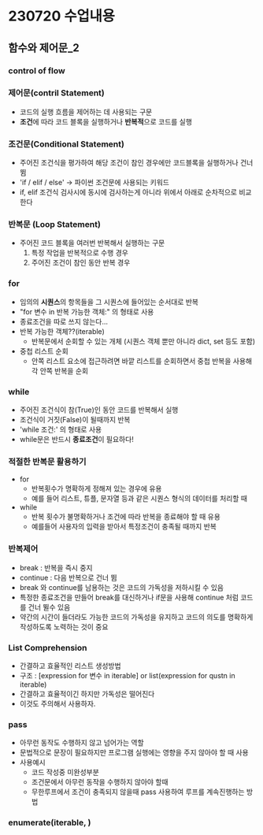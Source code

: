 # 230720 수업내용

## 함수와 제어문_2

### control of flow

### 제어문(contril Statement)
- 코드의 실행 흐름을 제어하는 데 사용되는 구문
- **조건**에 따라 코드 블록을 실행하거나 **반복적**으로 코드를 실행

### 조건문(Conditional Statement)
- 주어진 조건식을 평가하여 해당 조건이 참인 경우에만 코드블록을 실행하거나 건너뜀
- 'if / elif / else' -> 파이썬 조건문에 사용되는 키워드
- if, elif 조건식 검사시에 동시에 검사하는게 아니라 위에서 아래로 순차적으로 비교한다

### 반복문 (Loop Statement)
- 주어진 코드 블록을 여러번 반복해서 실행하는 구문
    1. 특정 작업을 반복적으로 수행 경우
    2. 주어진 조건이 참인 동안 반복 경우

### for
- 임의의 **시퀀스**의 항목들을 그 시퀀스에 들어있는 순서대로 반복
- "for 변수 in 반복 가능한 객체:" 의 형태로 사용
- 종료조건을 따로 쓰지 않는다...
- 반복 가능한 객체??(iterable)
  - 반복문에서 순회할 수 있는 개체 (시퀀스 객체 뿐만 아니라 dict, set 등도 포함)
- 중첩 리스트 순회
  - 안쪽 리스트 요소에 접근하려면 바깥 리스트를 순회하면서 중첩 반복을 사용해 각 안쪽 반복을 순회

### while
- 주어진 조건식이 참(True)인 동안 코드를 반복해서 실행
- 조건식이 거짓(False)이 될때까지 반복
- 'while 조건:' 의 형태로 사용
- while문은 반드시 **종료조건**이 필요하다!

### 적절한 반복문 활용하기
- for
  - 반복횟수가 명확하게 정해져 있는 경우에 유용
  - 예를 들어 리스트, 튜플, 문자열 등과 같은 시퀀스 형식의 데이터를 처리할 때
- while
  - 반복 횟수가 불명확하거나 조건에 따라 반복을 종료해야 할 때 유용
  - 예를들어 사용자의 입력을 받아서 특정조건이 충족될 때까지 반복

### 반복제어
- break : 반복을 즉시 중지
- continue : 다음 반복으로 건너 뜀
- break 와 continue를 남용하는 것은 코드의 가독성을 저하시킬 수 있음
- 특정한 종료조건을 만들어 break를 대신하거나 if문을 사용해 continue 처럼 코드를 건너 뛸수 있음
- 약간의 시간이 들더라도 가능한 코드의 가독성을 유지하고 코드의 의도를 명확하게 작성하도록 노력하는 것이 중요

### List Comprehension
- 간결하고 효율적인 리스트 생성방법
- 구조 : [expression for 변수 in iterable] or list(expression for qustn in iterable)
- 간결하고 효율적이긴 하지만 가독성은 떨어진다
- 이것도 주의해서 사용하자.

### pass
- 아무런 동작도 수행하지 않고 넘어가는 역할
- 문법적으로 문장이 필요하지만 프로그램 실행에는 영향을 주지 않아야 할 때 사용
- 사용예시
  - 코드 작성중 미완성부분
  - 조건문에서 아무런 동작을 수행하지 않아야 할때
  - 무한루프에서 조건이 충족되지 않을때 pass 사용하여 루프를 계속진행하는 방법

### enumerate(iterable, )
